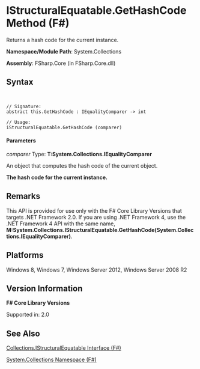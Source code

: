 # IStructuralEquatable.GetHashCode Method (F#)

Returns a hash code for the current instance.

**Namespace/Module Path**: System.Collections

**Assembly**: FSharp.Core (in FSharp.Core.dll)


## Syntax


```


// Signature:
abstract this.GetHashCode : IEqualityComparer -> int

// Usage:
iStructuralEquatable.GetHashCode (comparer)

```



#### Parameters
*comparer*
Type: **T:System.Collections.IEqualityComparer**


An object that computes the hash code of the current object.



**The hash code for the current instance.**
## Remarks
This API is provided for use only with the F# Core Library Versions that targets .NET Framework 2.0. If you are using .NET Framework 4, use the .NET Framework 4 API with the same name, **M:System.Collections.IStructuralEquatable.GetHashCode(System.Collections.IEqualityComparer)**.


## Platforms
Windows 8, Windows 7, Windows Server 2012, Windows Server 2008 R2


## Version Information
**F# Core Library Versions**

Supported in: 2.0




## See Also
[Collections.IStructuralEquatable Interface &#40;F&#35;&#41;](Collections.IStructuralEquatable-Interface-%5BFSharp%5D.md)

[System.Collections Namespace &#40;F&#35;&#41;](System.Collections-Namespace-%5BFSharp%5D.md)

